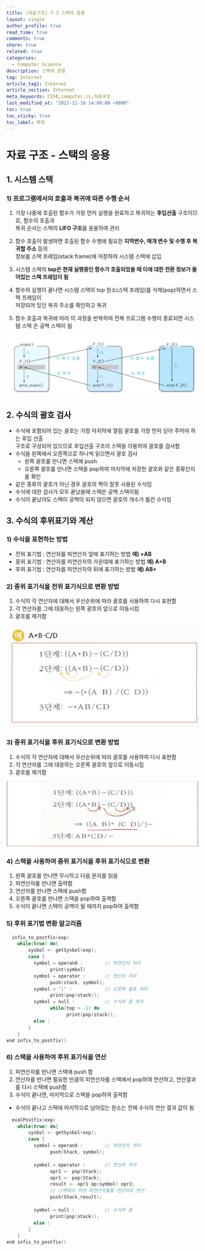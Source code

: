 ```yaml
---
title: (자료구조) 7-3 스택의 응용
layout: single
author_profile: true
read_time: true
comments: true
share: true
related: true
categories:
  - Computer Science
description: 스택의 응용
tag: Internet
article_tag1: Internet
article_section: Internet
meta_keywords: CS50,computer,cs,자료구조
last_modified_at: "2022-12-10 14:00:00 +0800"
toc: true
toc_sticky: true
toc_label: 목차
---
```


# 자료 구조 - 스택의 응용

## 1. 시스템 스택

### 1) 프로그램에서의 호출과 복귀에 따른 수행 순서

1. 가장 나중에 호출된 함수가 가장 먼저 실행을 완료하고 복귀하는 **후입선출** 구조이므로, 함수의 호출과  
   복귀 순서는 스택의 **LIFO 구조**를 응용하여 관리

2. 함수 호출이 발생하면 호출된 함수 수행에 필요한 **지역변수, 매개 변수 및 수행 후 복귀할 주소** 등의  
   정보를 스택 프레임(stack frame)에 저장하여 시스템 스택에 삽입

3. 시스템 스택의 **top은 현재 실행중인 함수가 호출되었을 때 이에 대한 전환 정보가 들어있는 스택 프레임이 됨**

4. 함수의 실행이 끝나면 시스템 스택의 top 원소(스택 프레임)를 삭제(pop)하면서 스택 프레임이  
   저장되어 있던 복귀 주소를 확인하고 복귀

5. 함수 호출과 복귀에 따라 이 과정을 반복하여 전체 프로그램 수행이 종료되면 시스템 스택 은 공백 스택이 됨

![alt](/assets/images/post/ComputerStudy/392.png)

## 2. 수식의 괄호 검사

- 수식에 포함되어 있는 괄호는 가장 마지막에 열림 괄호를 가장 먼저 닫아 주어야 하는 후입 선출  
  구조로 구성되어 있으므로 후입선출 구조의 스택을 이용하여 괄호를 검사함
- 수식을 왼쪽에서 오른쪽으로 하나씩 읽으면서 괄호 검사
  - 왼쪽 괄호를 만나면 스택에 push
  - 오른쪽 괄호를 만나면 스택을 pop하여 마지막에 저장한 괄호와 같은 종류인지를 확인
- 같은 종류의 괄호가 아닌 경우 괄호의 짝이 잘못 사용된 수식임
- 수식에 대한 검사가 모두 끝났을때 스택은 공백 스택이됨
- 수식이 끝났어도 스택이 공백이 되지 않으면 괄호의 개수가 틀린 수식임

## 3. 수식의 후위표기와 계산

### 1) 수식을 표현하는 방법

- 전위 표기법 : 연산자를 피연산자 앞에 표기하는 방법 **예) +AB**
- 중위 표기법 : 연산자를 피연산자의 가운데에 표기하는 방법 **예) A+B**
- 후위 표기법 : 연산자를 피연산자의 뒤에 표기하는 방법 **예) AB+**

### 2) 중위 표기식을 전위 표기식으로 변환 방법

1. 수식의 각 연산자에 대해서 우선순위에 따라 괄호를 사용하여 다시 표현함
2. 각 연산자를 그에 대응하는 왼쪽 괄호의 앞으로 이동시킴
3. 괄호를 제거함

![alt](/assets/images/post/ComputerStudy/402.png)

### 3) 중위 표기식을 후위 표기식으로 변환 방법

1. 수식의 각 연산자에 대해서 우선순위에 따라 괄호를 사용하여 다시 표현함
2. 각 연산자를 그에 대응하는 오른쪽 괄호의 앞으로 이동시킴
3. 괄호를 제거함

![alt](/assets/images/post/ComputerStudy/403.png)

### 4) 스택을 사용하여 중위 표기식을 후위 표기식으로 변환

1. 왼쪽 괄호를 만나면 무시하고 다음 문자를 읽음
2. 피연산자를 만나면 출력함
3. 연산자를 만나면 스택에 push함
4. 오른쪽 괄호를 만나면 스택을 pop하여 출력함
5. 수식이 끝나면 스택이 공백이 될 때까지 pop하여 출력함

### 5) 후위 표기법 변환 알고리즘

```c
  infix_to_postfix(exp)
    while(true) do{
        sysbol <- getSysbol(exp);
        case {
          symbol = operand :        // 피연산자 처리
                print(symbol)
          symbol = operator :       // 연산자 처리
                push(stack, symbol);
          symbol = ")" :            // 오른쪽 괄호 처리
                print(pop(stack));
          symbol = null :           // 수식의 끝 처리
                while(top > -1) do
                      print(pop(stack));
          else :
        }
    }
end infix_to_postfix()
```

### 6) 스택을 사용하여 후위 표기식을 연산

1. 피연산자를 만나면 스택에 push 함
2. 연산자를 만나면 필요한 만큼의 피연산자를 스택에서 pop하여 연산하고, 연산결과를 다시 스택에 push함
3. 수식이 끝나면, 마지막으로 스택을 pop하여 출력함

- 수식이 끝나고 스택에 마지막으로 남아있는 원소는 전체 수식의 연산 결과 값이 됨

```c
  evalPostfix(exp)
    while(true) do{
        sysbol <- getSysbol(exp);
        case {
          symbol = operand :        // 피연산자 처리
                push(Stack, symbol);

          symbol = operator :       // 연산자 처리
                opr2 <- pop(Stack);
                opr1 <- pop(Stack);
                result <- opr1 op(symbol) opr2;
                // 스택에서 꺼낸 피연산자들을 연산자로 연산
                push(Stack,result);

          symbol = null :           // 수식의 끝
                print(pop(stack));
          else :
        }
    }
end infix_to_postfix()
```
